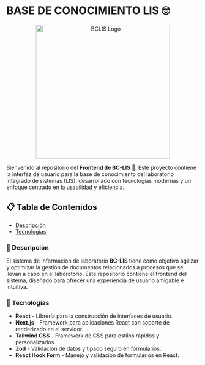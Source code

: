 # BASE DE CONOCIMIENTO LIS 🤓

<p align="center">
  <img src="https://github.com/user-attachments/assets/f97220b4-2d59-45a5-95e3-c133477797e4" alt="BCLIS Logo" width="350"/>
</p>

Bienvenido al repositorio del **Frontend de BC-LIS** 🎉. Este proyecto contiene la interfaz de usuario para la base de conocimiento del laboratorio integrado de sistemas (LIS), desarrollado con tecnologías modernas y un enfoque centrado en la usabilidad y eficiencia.

## 📋 Tabla de Contenidos
- [Descripción](#-descripción)
- [Tecnologías](#-tecnologías)

### 📖 Descripción
El sistema de información de laboratorio **BC-LIS** tiene como objetivo agilizar y optimizar la gestión de documentos relacionados a procesos que se llevan a cabo en el laboratorio. Este repositorio contiene el frontend del sistema, diseñado para ofrecer una experiencia de usuario amigable e intuitiva.

### 🚀 Tecnologías
- **React** - Librería para la construcción de interfaces de usuario.
- **Next.js** - Framework para aplicaciones React con soporte de renderizado en el servidor.
- **Tailwind CSS** - Framework de CSS para estilos rápidos y personalizados.
- **Zod** - Validación de datos y tipado seguro en formularios.
- **React Hook Form** - Manejo y validación de formularios en React.
